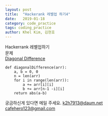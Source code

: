 ```yaml
---
layout: post
title:  "Hackerank 레벨업 하기4"
date:   2019-01-18
category: code_practice
tags: coding_practice
author: Khel Kim, 김현호
---
```

Hackerrank 레벨업하기  
문제  
[Diagonal Difference](https://www.hackerrank.com/challenges/diagonal-difference/problem)

~~~
def diagonalDifference(arr):
    a, b = 0, 0
    n = len(arr)
    for i in range(len(arr)):
        a += arr[i][i]
        b += arr[n-1 -i][i]
    return abs(a-b)
~~~

궁금하신게 있다면 메일 주세요.
k2h7913@daum.net  
cafehero123@gmail.com
